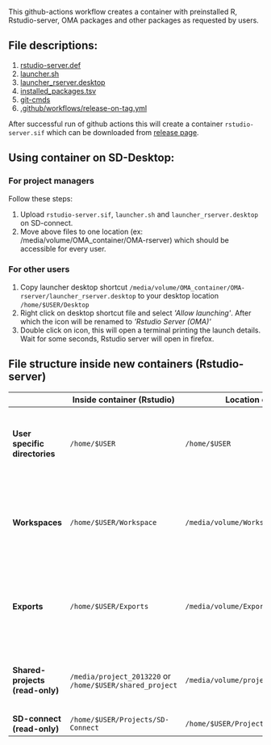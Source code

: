 This github-actions workflow creates a container with preinstalled R, Rstudio-server, OMA packages and other packages as requested by users.

## File descriptions:

1. [rstudio-server.def](rstudio-server.def)
2. [launcher.sh](launcher.sh)
3. [launcher_rserver.desktop](launcher_rserver.desktop)
4. [installed_packages.tsv](installed_packages.tsv)
5. [git-cmds](git-cmds)
6. [.github/workflows/release-on-tag.yml](.github/workflows/release-on-tag.yml)

After successful run of github actions this will create a container `rstudio-server.sif` which can be downloaded from [release page](https://github.com/microDM/OMA-Rstudio-server/releases).

## Using container on SD-Desktop:

### For project managers

Follow these steps:

1. Upload `rstudio-server.sif`, `launcher.sh` and `launcher_rserver.desktop` on SD-connect.
2. Move above files to one location (ex: /media/volume/OMA_container/OMA-rserver) which should be accessible for every user.

### For other users

1. Copy launcher desktop shortcut `/media/volume/OMA_container/OMA-rserver/launcher_rserver.desktop` to your desktop location `/home/$USER/Desktop`
2. Right click on desktop shortcut file and select *'Allow launching'*. After which the icon will be renamed to *'Rstudio Server (OMA)'*
3. Double click on icon, this will open a terminal printing the launch details. Wait for some seconds, Rstudio server will open in firefox.

## File structure inside new containers (Rstudio-server)


| |Inside container (Rstudio)|Location on drive|Description|
|---|---|---|---|
|**User specific directories**|`/home/$USER`|`/home/$USER`|All user files. Will not be accessible by other users. Can be used to store codes/analysis.|
|**Workspaces**|`/home/$USER/Workspace`|`/media/volume/Workspaces/users/$USER`|This folder is accessible for every user. You can store codes which you want to share with other users.|
|**Exports**|`/home/$USER/Exports`|`/media/volume/Exports/users/$USER`|This folder is intended for storing files which you want to export. This is also accessible for other users.|
|**Shared-projects (read-only)**|`/media/project_2013220` or `/home/$USER/shared_project`|`/media/volume/project_2013220`|All files from SD-connect are copied in this folder and TSE objects are accessible|
|**SD-connect (read-only)**|`/home/$USER/Projects/SD-Connect`|`/home/$USER/Projects/SD-Connect`|Mounted SD-connect drive|


<!-- BEGIN: INSTALLED_PACKAGES -->

<!-- END: INSTALLED_PACKAGES -->
